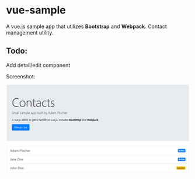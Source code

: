 # vue-sample

A vue.js sample app that utilizes **Bootstrap** and **Webpack**. Contact management utility.

## Todo:

Add detail/edit component

Screenshot:

![Test Image 1](screenshot.png)
